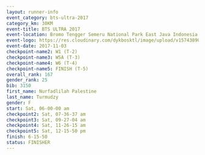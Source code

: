 ```yaml
---
layout: runner-info 
event_category: bts-ultra-2017 
category_km: 30KM 
event-title: BTS ULTRA 2017 
event-location: Bromo Tengger Semeru National Park East Java Indonesia 
event-logo: https://res.cloudinary.com/dykbosktl/image/upload/v1574389068/Logo/btsultra-profilpic_qfpjxb.png 
event-date: 2017-11-03 
checkpoint-name2: W1 (T-2) 
checkpoint-name3: W5A (T-3) 
checkpoint-name4: W6 (T-4) 
checkpoint-name5: FINISH (T-5) 
overall_rank: 167
gender_rank: 25
bib: 3150
first_name: Nurfadlilah Palestine
last_name: Turmudzy
gender: F
start: Sat, 06-00-00 am
checkpoint2: Sat, 07-36-37 am
checkpoint3: Sat, 09-27-04 am
checkpoint4: Sat, 11-26-15 am
checkpoint5: Sat, 12-15-50 pm
finish: 6-15-50
status: FINISHER
---
```

